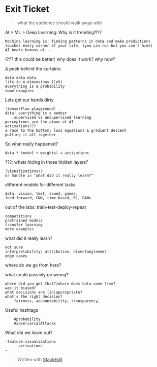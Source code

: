 
# Exit Ticket
> what the audience should walk away with

AI > ML > Deep Learning: Why is it trending?!??

	Machine learning is: finding patterns in data and make predictions
	touches every corner of your life, (you can run but you can't hide)
	AI beats humans at...

(??? this could be better) why does it work? why now?

A peek behind the curtains:
	
	data data data
	life in n-dimensions (1e9)
	everything is a probability
	some examples
	
Lets get our hands dirty
	
	(tensorflow playground)
	data: everything is a number
		supervised vs unsupervised learning
	perceptrons are the atoms of AI
	activations???
	a race to the bottom: loss equations & gradient descent
	putting it all together
	
So what really happened?

	data * (model + weights) = activations
	
???: whats hiding in those hidden layers?
	
	(visualizations)?
	or handle in "what did it really learn?"

different models for different tasks
	
	data, vision, text, sound, games,
	feed-forward, CNN, time-based, RL, GANs

out of the labs: train-test-deploy-repeat

	competitions
	pretrained models
	transfer learning
	more examples
	
what did it really learn?
	
	not sure
	interpretability: attribution, disentanglement
	edge cases

where do we go from here?	


what could possibly go wrong?
	
	where did you get that?/where does data come from?
	was it biased?
	what decisions are (in)appropriate?
	what's the right decision? 
		fairness, accountability, transparency, 
	

Useful hashtags
		
		#probability
		#adversarialAttacks

What did we leave out?
	
	-feature visualizations
		- activations
	- 	
	



> Written with [StackEdit](https://stackedit.io/).
<!--stackedit_data:
eyJoaXN0b3J5IjpbLTE3MjMyNzAxMTIsMzIxMDM2MDc2LDE4Nj
Y4NzcwMTUsLTIwMDE5Nzc3ODQsLTc4NzczMzE3OCwtOTA1OTE3
NDIsMTg3NzA4NzczNV19
-->